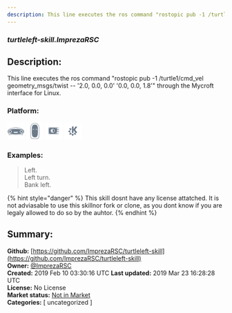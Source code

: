 ```yaml
---
description: This line executes the ros command "rostopic pub -1 /turtle1/cmd_vel geometry_msgs/twist -- '2.0, 0
---
```


### _turtleleft-skill.ImprezaRSC_  
## Description:  
This line executes the ros command "rostopic pub -1 /turtle1/cmd_vel geometry_msgs/twist -- '2.0, 0.0, 0.0' '0.0, 0.0, 1.8'" through the Mycroft interface for Linux.  
  
### Platform:  
 ![Mark I](../.gitbook/assets/mark-1-icon.png)  ![Mark II](../.gitbook/assets/mark-2-icon.png)  ![Picroft](../.gitbook/assets/picroft-icon.png)  ![plasmoid](../.gitbook/assets/kde.png)   
### Examples:  
> Left.  
> Left turn.  
> Bank left.  
  
{% hint style="danger" %}
This skill dosnt have any license attatched. It is not adviasable to use this skillnor fork or clone, as you dont know if you are legaly allowed to do so by the auhtor.
{% endhint %}
  
## Summary:  
**Github:** [https://github.com/ImprezaRSC/turtleleft-skill](https://github.com/ImprezaRSC/turtleleft-skill)  
**Owner:** [@ImprezaRSC](https://github.com/ImprezaRSC)  
**Created:** 2019 Feb 10 03:30:16 UTC  **Last updated:** 2019 Mar 23 16:28:28 UTC  
**License:** No License  
**Market status:** [Not in Market](https://market.mycroft.ai/skill/)  
**Categories:** [ uncategorized ]   
